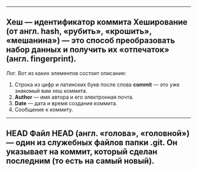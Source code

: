 --------------
Хеш — идентификатор коммита
Хеширование (от англ. hash, «рубить», «крошить», «мешанина») — это способ преобразовать набор данных и получить 
их «отпечаток» (англ. fingerprint).
--------------
Лог.
Вот из каких элементов состоит описание:

1. Строка из цифр и латинских букв после слова **commit** — это уже знакомый вам хеш коммита.
2. **Author** — имя автора и его электронная почта.
3. **Date** — дата и время создания коммита.
4. Сообщение к коммиту.
---------------
HEAD
Файл HEAD (англ. «голова», «головной») — один из служебных файлов папки .git. Он указывает на коммит, 
который сделан последним (то есть на самый новый).
---------------
